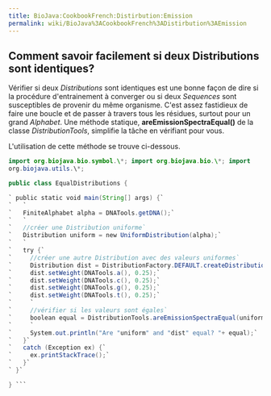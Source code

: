 ```yaml
---
title: BioJava:CookbookFrench:Distirbution:Emission
permalink: wiki/BioJava%3ACookbookFrench%3ADistirbution%3AEmission
---
```


Comment savoir facilement si deux Distributions sont identiques?
----------------------------------------------------------------

Vérifier si deux *Distributions* sont identiques est une bonne façon de
dire si la procédure d'entrainement à converger ou si deux *Sequences*
sont susceptibles de provenir du même organisme. C'est assez fastidieux
de faire une boucle et de passer à travers tous les résidues, surtout
pour un grand *Alphabet*. Une méthode statique,
**areEmissionSpectraEqual()** de la classe *DistributionTools*,
simplifie la tâche en vérifiant pour vous.

L'utilisation de cette méthode se trouve ci-dessous.

```java import org.biojava.bio.dist.\*; import org.biojava.bio.seq.\*;
import org.biojava.bio.symbol.\*; import org.biojava.bio.\*; import
org.biojava.utils.\*;

public class EqualDistributions {

` public static void main(String[] args) {`  
`   `  
`   FiniteAlphabet alpha = DNATools.getDNA();`  
`   `  
`   //créer une Distribution uniforme`  
`   Distribution uniform = new UniformDistribution(alpha);`  
`   `  
`   try {`  
`     //créer une autre Distribution avec des valeurs uniformes`  
`     Distribution dist = DistributionFactory.DEFAULT.createDistribution(alpha);`  
`     dist.setWeight(DNATools.a(), 0.25);`  
`     dist.setWeight(DNATools.c(), 0.25);`  
`     dist.setWeight(DNATools.g(), 0.25);`  
`     dist.setWeight(DNATools.t(), 0.25);`  
`     `  
`     //vérifier si les valeurs sont égales`  
`     boolean equal = DistributionTools.areEmissionSpectraEqual(uniform, dist);`  
`     `  
`     System.out.println("Are "uniform" and "dist" equal? "+ equal);`  
`   }`  
`   catch (Exception ex) {`  
`     ex.printStackTrace();`  
`   }`  
` }`

} ```
